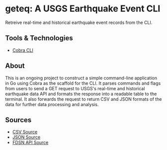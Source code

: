 # geteq: A USGS Earthquake Event CLI
Retreive real-time and historical earthquake event records from the CLI.


## Tools & Technologies
- [Cobra CLI](https://cobra.dev/)


## About
This is an ongoing project to construct a simple command-line application in Go
using Cobra as the scaffold for the CLI. It parses commands and flags from users
to send a GET request to USGS's real-time and historical earthquake data API and
formats the response into a readable table to the terminal. It also forwards the
request to return CSV and JSON formats of the data for further data processing
and analysis.


## Sources
- [CSV Source](https://earthquake.usgs.gov/earthquakes/feed/v1.0/csv.php)
- [JSON Source](https://earthquake.usgs.gov/earthquakes/feed/v1.0/geojson.php)
- [FDSN API Source](https://earthquake.usgs.gov/fdsnws/event/1/)

